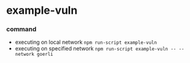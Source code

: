 # example-vuln

### command
- executing on local network
    ```npm run-script example-vuln```
- executing on specified network
    ```npm run-script example-vuln -- --network goerli```
